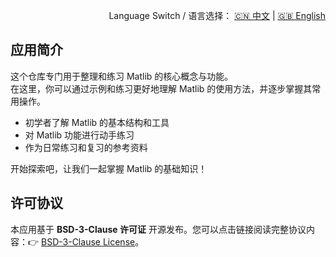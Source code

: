 <p align="right">
  Language Switch / 语言选择：
  <a href="./README.zh-CN.md">🇨🇳 中文</a> | <a href="./README.md">🇬🇧 English</a>
</p>

**应用简介**
---
这个仓库专门用于整理和练习 Matlib 的核心概念与功能。  
在这里，你可以通过示例和练习更好地理解 Matlib 的使用方法，并逐步掌握其常用操作。

- 初学者了解 Matlib 的基本结构和工具
- 对 Matlib 功能进行动手练习
- 作为日常练习和复习的参考资料

开始探索吧，让我们一起掌握 Matlib 的基础知识！

**许可协议**
---
本应用基于 **BSD-3-Clause 许可证** 开源发布。您可以点击链接阅读完整协议内容：👉 [BSD-3-Clause License](./LICENSE)。